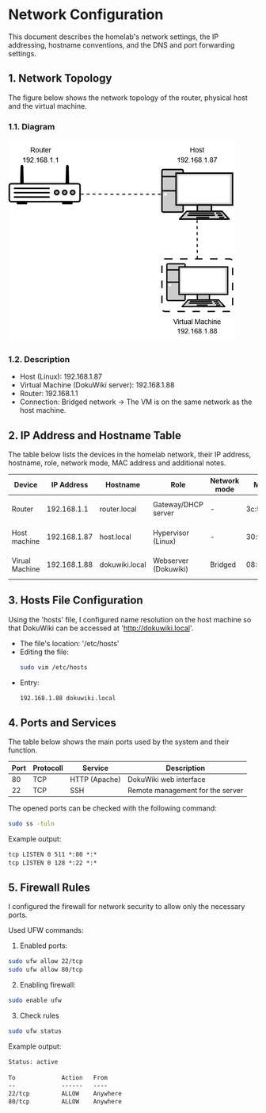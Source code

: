 # Network Configuration

This document describes the homelab's network settings, the IP addressing, hostname conventions, and the DNS and port forwarding settings.


## 1. Network Topology

The figure below shows the network topology of the router, physical host and the virtual machine.

### 1.1. Diagram

![Network Topology](/images/Network_topology.png)

### 1.2. Description

- Host (Linux): 192.168.1.87
- Virtual Machine (DokuWiki server): 192.168.1.88
- Router: 192.168.1.1
- Connection: Bridged network → The VM is on the same network as the host machine.


## 2. IP Address and Hostname Table

The table below lists the devices in the homelab network, their IP address, hostname, role, network mode, MAC address and additional notes.

| Device         | IP Address   | Hostname       | Role                 | Network mode | MAC Address       | Notes                     |
|----------------|--------------|----------------|----------------------|--------------|-------------------|---------------------------|
| Router         | 192.168.1.1  | router.local   | Gateway/DHCP server  | -            | 3c:58:5d:e9:c0:56 | Providing internet access |
| Host machine   | 192.168.1.87 | host.local     | Hypervisor (Linux)   | -            | 30:f6:ef:d5:13:f5 | Runs the Virtual Machine  |
| Virual Machine | 192.168.1.88 | dokuwiki.local | Webserver (Dokuwiki) | Bridged      | 08:00:27:4c:b3:f3 | Apache + PHP installed    |


## 3. Hosts File Configuration

Using the 'hosts' file, I configured name resolution on the host machine so that DokuWiki can be accessed at 'http://dokuwiki.local'.

- The file's location: '/etc/hosts'
- Editing the file: 
  ```bash
  sudo vim /etc/hosts
  ```
- Entry: 
  ```bash
  192.168.1.88 dokuwiki.local
  ```


## 4. Ports and Services

The table below shows the main ports used by the system and their function.

| Port | Protocoll | Service       | Description                      |
|------|-----------|---------------|----------------------------------|
| 80   | TCP       | HTTP (Apache) | DokuWiki web interface           |
| 22   | TCP       | SSH           | Remote management for the server |

The opened ports can be checked with the following command:
```bash
sudo ss -tuln
```

Example output:
```markdown
tcp LISTEN 0 511 *:80 *:*
tcp LISTEN 0 128 *:22 *:*
```


## 5. Firewall Rules

I configured the firewall for network security to allow only the necessary ports.

Used UFW commands:

1. Enabled ports:
  ```bash
  sudo ufw allow 22/tcp
  sudo ufw allow 80/tcp
  ```

2. Enabling firewall:
  ```bash
  sudo enable ufw
  ```

3. Check rules
  ```bash
  sudo ufw status
  ```

Example output:
  ```
  Status: active
  
  To             Action   From
  --             ------   ----
  22/tcp         ALLOW    Anywhere
  80/tcp         ALLOW    Anywhere
  ```
